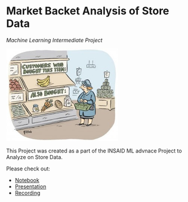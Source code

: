# Market Backet Analysis of Store Data
*Machine Learning Intermediate Project*

![enter image description here](https://github.com/Ankitabhanushali06/INSAID_DataScience_Projects/blob/main/MachineLearning/Market_Basket_Analysis/1_z5zToUtprDu4Dz6_DLDIKA.jpeg?raw=true)

This Project was created as a part of the INSAID ML advnace Project to Analyze on Store Data.

Please check out:
- [Notebook](https://github.com/Ankitabhanushali06/INSAID_DataScience_Projects/blob/main/MachineLearning/Market_Basket_Analysis/abhanushali06%40gmail.com.ipynb)
- [Presentation](https://github.com/Ankitabhanushali06/INSAID_DataScience_Projects/blob/main/MachineLearning/Market_Basket_Analysis/abhanushali06%40gmail.com.pptx)
- [Recording](https://github.com/Ankitabhanushali06/INSAID_DataScience_Projects/blob/main/MachineLearning/Market_Basket_Analysis/abhanushali06%40gmail.com.mp4)
